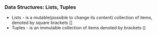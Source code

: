 ### Data Structures: Lists, Tuples

* Lists - is a mutable(possible to change its content) collection of items, denoted by square brackets []
* Tuples - is an immutable collection of items denoted by brackets ()
